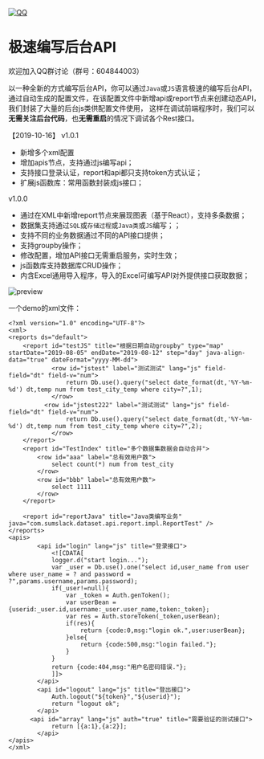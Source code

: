 [![QQ](http://pub.idqqimg.com/wpa/images/group.png)](https://jq.qq.com/?_wv=1027&k=5HWgxBZ)

极速编写后台API
===================

欢迎加入QQ群讨论（群号：604844003）

以一种全新的方式编写后台API，你可以通过`Java`或`JS`语言极速的编写后台API，通过自动生成的配置文件，在该配置文件中新增api或report节点来创建动态API，我们封装了大量的后台js类供配置文件使用，
这样在调试前端程序时，我们可以**无需关注后台代码**，也**无需重启**的情况下调试各个Rest接口。

【2019-10-16】 v1.0.1
- 新增多个xml配置
- 增加apis节点，支持通过js编写api；
- 支持接口登录认证，report和api都只支持token方式认证；
- 扩展js函数库：常用函数封装成js接口；

v1.0.0
- 通过在XML中新增report节点来展现图表（基于React），支持多条数据；
- 数据集支持通过`SQL`或`存储过程`或`Java类`或`JS`编写；；
- 支持不同的业务数据通过不同的API接口提供；
- 支持groupby操作；
- 修改配置，增加API接口无需重启服务，实时生效；
- js函数库支持数据库CRUD操作；
- 内含Excel通用导入程序，导入的Excel可编写API对外提供接口获取数据；

<img src='http://h5.sumslack.com/1212.png'  alt='preview' />

一个demo的xml文件：

```
<?xml version="1.0" encoding="UTF-8"?>
<xml>
<reports ds="default">
	<report id="testJS" title="根据日期自动groupby" type="map" startDate="2019-08-05" endDate="2019-08-12" step="day" java-align-data="true" dateFormat="yyyy-MM-dd">
			<row id="jstest" label="测试测试" lang="js" field-field="dt" field-v="num">
				return Db.use().query("select date_format(dt,'%Y-%m-%d') dt,temp num from test_city_temp where city=?",1);
			</row>
		  <row id="jstest222" label="测试测试" lang="js" field-field="dt" field-v="num">
				return Db.use().query("select date_format(dt,'%Y-%m-%d') dt,temp num from test_city_temp where city=?",2);
			</row>
	</report>				
	<report id="TestIndex" title="多个数据集数据会自动合并">
		<row id="aaa" label="总有效用户数">
			select count(*) num from test_city
		</row>
		<row id="bbb" label="总有效用户数">
			select 1111
		</row>
	</report>
	
	<report id="reportJava" title="Java类编写业务" java="com.sumslack.dataset.api.report.impl.ReportTest" />
</reports>
<apis>
		<api id="login" lang="js" title="登录接口">
			<![CDATA[			
			logger.d("start login...");
			var _user = Db.use().one("select id,user_name from user where user_name = ? and password = ?",params.username,params.password);
			if(_user!=null){
				var _token = Auth.genToken();
				var userBean = {userid:_user.id,username:_user.user_name,token:_token};
				var res = Auth.storeToken(_token,userBean);
				if(res){
					return {code:0,msg:"login ok.",user:userBean};
				}else{
					return {code:500,msg:"login failed."};
				}
			}
			return {code:404,msg:"用户名密码错误."};
			]]>
		</api>
		<api id="logout" lang="js" title="登出接口">
			Auth.logout("${token}","${userid}");
			return "logout ok";
		</api>
      <api id="array" lang="js" auth="true" title="需要验证的测试接口">
			return [{a:1},{a:2}];
		</api>
</apis>
</xml>
```